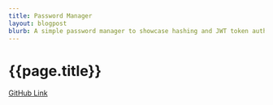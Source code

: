 ```yaml
---
title: Password Manager
layout: blogpost
blurb: A simple password manager to showcase hashing and JWT token authentication.
---
```


# {{page.title}}

[GitHub Link](https://github.com/VMaston/Password-Manager)
